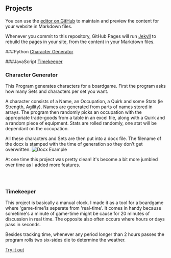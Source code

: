 ## Projects

You can use the [editor on GitHub](https://github.com/Pbeeltje/.github.io/edit/gh-pages/index.md) to maintain and preview the content for your website in Markdown files.

Whenever you commit to this repository, GitHub Pages will run [Jekyll](https://jekyllrb.com/) to rebuild the pages in your site, from the content in your Markdown files.

###Python
[Character Generator](#Chargen)

###JavaScript
[Timekeeper](#Timekeeper)

### Character Generator
<a name="Chargen"></a>
This Program generates characters for a boardgame. First the program asks how many Sets and characters per set you want. 

A character consists of a Name, an Occupation, a Quirk and some Stats (ie Strength, Agility). Names are generated from parts of names stored in arrays. The program then randomly picks an occupation with the appropriate trade-goods from a table in an excel file, along with a Quirk and a random piece of equipment. Stats are rolled randomly, one stat will be dependant on the occupation. 

All these characters and Sets are then put into a docx file. The filename of the docx is stamped with the time of generation so they don't get overwritten.
![Docx Example](img/exampledoc.jpg)



At one time this project was pretty clean! it's become a bit more jumbled over time as I added more features.

```markdown




```

### Timekeeper
<a name="Timekeeper"></a>
This project is basically a manual clock. I made it as a tool for a boardgame where 'game-time'is seperate from 'real-time'.
It comes in handy because sometime's a minute of game-time might be cause for 20 minutes of discussion in real time. The opposite also often occurs where hours or days pass in seconds.

Besides tracking time, whenever any period longer than 2 hours passes the program rolls two six-sides die to determine the weather.

[Try it out](timekeeper.html)


